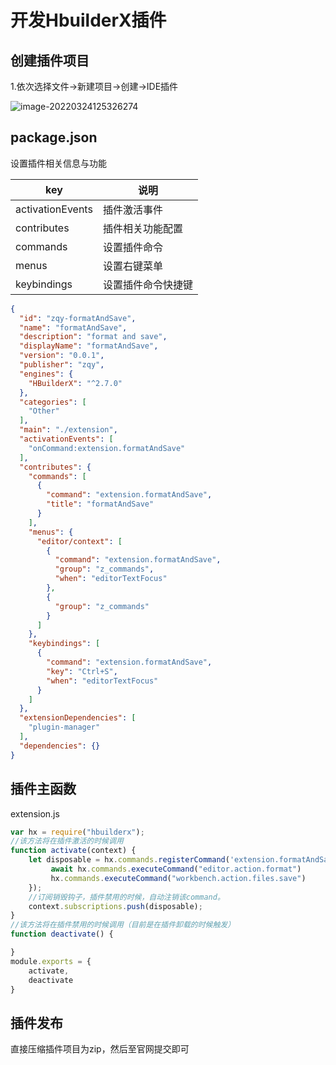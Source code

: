 # 开发HbuilderX插件

## 创建插件项目

1.依次选择文件->新建项目->创建->IDE插件

![image-20220324125326274](https://gitee.com/zqylzcwcxy/picture-bed/raw/master/img/image-20220324125326274.png)

## package.json

设置插件相关信息与功能

| key              | 说明               |
| ---------------- | ------------------ |
| activationEvents | 插件激活事件       |
| contributes      | 插件相关功能配置   |
| commands         | 设置插件命令       |
| menus            | 设置右键菜单       |
| keybindings      | 设置插件命令快捷键 |

```json
{
  "id": "zqy-formatAndSave",
  "name": "formatAndSave", 
  "description": "format and save",
  "displayName": "formatAndSave",
  "version": "0.0.1",
  "publisher": "zqy",
  "engines": {
    "HBuilderX": "^2.7.0"
  },
  "categories": [
    "Other"
  ],
  "main": "./extension",
  "activationEvents": [
    "onCommand:extension.formatAndSave"
  ],
  "contributes": {
    "commands": [
      {
        "command": "extension.formatAndSave",
        "title": "formatAndSave"
      }
    ],
    "menus": {
      "editor/context": [
        {
          "command": "extension.formatAndSave",
          "group": "z_commands",
          "when": "editorTextFocus"
        },
        {
          "group": "z_commands"
        }
      ]
    },
    "keybindings": [
      {
        "command": "extension.formatAndSave",
        "key": "Ctrl+S",
        "when": "editorTextFocus"
      }
    ]
  },
  "extensionDependencies": [
    "plugin-manager"
  ],
  "dependencies": {}
}
```

## 插件主函数

extension.js

```js
var hx = require("hbuilderx");
//该方法将在插件激活的时候调用
function activate(context) {
	let disposable = hx.commands.registerCommand('extension.formatAndSave', async() => {
         await hx.commands.executeCommand("editor.action.format")
		 hx.commands.executeCommand("workbench.action.files.save")
	});
	//订阅销毁钩子，插件禁用的时候，自动注销该command。
	context.subscriptions.push(disposable);
}
//该方法将在插件禁用的时候调用（目前是在插件卸载的时候触发）
function deactivate() {

}
module.exports = {
	activate,
	deactivate
}
```

## 插件发布

直接压缩插件项目为zip，然后至官网提交即可

